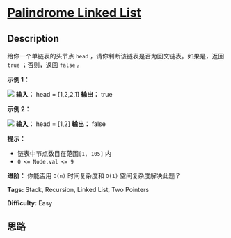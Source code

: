# [Palindrome Linked List][title]

## Description

给你一个单链表的头节点 `head` ，请你判断该链表是否为回文链表。如果是，返回 `true` ；否则，返回 `false` 。



**示例 1：**

![](https://assets.leetcode.com/uploads/2021/03/03/pal1linked-list.jpg)
            **输入：** head = [1,2,2,1]    **输出：** true    

**示例 2：**

![](https://assets.leetcode.com/uploads/2021/03/03/pal2linked-list.jpg)
            **输入：** head = [1,2]    **输出：** false    



**提示：**

  * 链表中节点数目在范围`[1, 105]` 内
  * `0 <= Node.val <= 9`



**进阶：** 你能否用 `O(n)` 时间复杂度和 `O(1)` 空间复杂度解决此题？


**Tags:** Stack, Recursion, Linked List, Two Pointers

**Difficulty:** Easy

## 思路

[title]: https://leetcode-cn.com/problems/palindrome-linked-list
